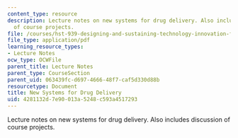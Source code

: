 ```yaml
---
content_type: resource
description: Lecture notes on new systems for drug delivery. Also includes discussion
  of course projects.
file: /courses/hst-939-designing-and-sustaining-technology-innovation-for-global-health-practice-spring-2008/4281132d7e90013a5248c593a4517293_lecture03.pdf
file_type: application/pdf
learning_resource_types:
- Lecture Notes
ocw_type: OCWFile
parent_title: Lecture Notes
parent_type: CourseSection
parent_uid: 063439fc-d697-4666-48f7-caf5d330d88b
resourcetype: Document
title: New Systems for Drug Delivery
uid: 4281132d-7e90-013a-5248-c593a4517293
---
```

Lecture notes on new systems for drug delivery. Also includes discussion of course projects.


